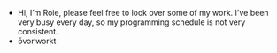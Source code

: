 - Hi, I’m Roie, please feel free to look over some of my work. I've been very busy every day, so my programming schedule is not very consistent.
- ōvərˈwərkt
<!---
blockisaac/blockisaac is a ✨ special ✨ repository because its `README.md` (this file) appears on your GitHub profile.
You can click the Preview link to take a look at your changes.
--->
